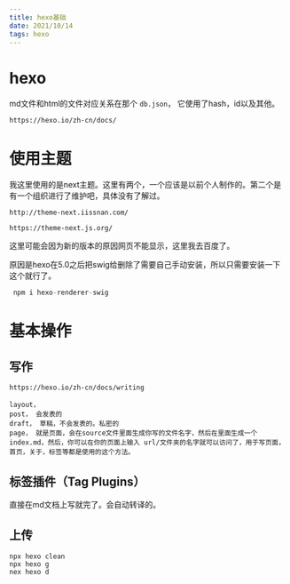 ```yaml
---
title: hexo基础
date: 2021/10/14
tags: hexo
---
```




# hexo

md文件和html的文件对应关系在那个 ` db.json `， 它使用了hash，id以及其他。

```
https://hexo.io/zh-cn/docs/
```



# 使用主题

我这里使用的是next主题。这里有两个，一个应该是以前个人制作的。第二个是有一个组织进行了维护吧，具体没有了解过。

```
http://theme-next.iissnan.com/
```

```
https://theme-next.js.org/
```

这里可能会因为新的版本的原因网页不能显示，这里我去百度了。

原因是hexo在5.0之后把swig给删除了需要自己手动安装，所以只需要安装一下 这个就行了。

```java
 npm i hexo-renderer-swig
```



# 基本操作

## 写作

```
https://hexo.io/zh-cn/docs/writing
```

```
layout， 
post， 会发表的
draft， 草稿，不会发表的。私密的
page， 就是页面，会在source文件里面生成你写的文件名字，然后在里面生成一个index.md，然后，你可以在你的页面上输入 url/文件夹的名字就可以访问了，用于写页面，首页，关于，标签等都是使用的这个方法。
```



## 标签插件（Tag Plugins）

直接在md文档上写就完了。会自动转译的。



## 上传

```
npx hexo clean
npx hexo g
nex hexo d
```


